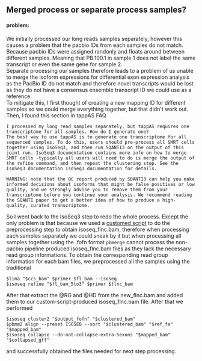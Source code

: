 ## Merged process or separate process samples?      

#### problem:      
We initially processed our long reads samples separately, however this causes a problem that the pacbio IDs from each samples do not match. Because pacbio IDs were assigned randonly and floats around between different samples. Meaning that PB.100.1 in sample 1 does not label the same transcript or even the same gene for sample 2.      
Separate processing our samples therefore leads to a problem of us unable to merge the isoform expressions for differential exon expression analysis as the PacBio ID do not match and therefore novel transcripts would be lost as they do not have a consensus ensemble transcript ID we could use as a reference.     
To mitigate this, I first thought of creating a new mapping ID for different samples so we could merge everything together, but that didn't work out.      
Then, I found this section in tappAS FAQ        
```
I processed my long read samples separately, but tappAS requires one transcriptome for all samples. How do I generate one?
The best way to use tappAS is to generate one transcriptome for all sequenced samples. To do this, users should pre-process all SMRT cells together using IsoSeq3, and then run SQANTI3 on the output of this joint run. IsoSeq3 documentation contains more info on how to merge SMRT cells -typically all users will need to do is merge the output of the refine command, and then repeat the clustering step. See the IsoSeq3 documentation IsoSeq3 documentation for details.

WARNING: note that the QC report produced by SQANTI3 can help you make informed decisions about isoforms that might be false positives or low quality, and we strongly advise you to remove them from your transcriptome before you continue your analysis. We recommend reading the SQANTI paper to get a better idea of how to produce a high-quality, curated transcriptome.
```
So I went back to the IsoSeq3 step to redo the whole process. Except the only problem is that because we used a [customed script]([url](https://github.com/shizhuoxing/BGI-Full-Length-RNA-Analysis-Pipeline.git)) to do the preprocessing step to obtain isoseq_flnc.bam, therefore when processing each samples separately we could sneak by it but when processing all samples together using the .fofn format `pbmerge` cannot process the non-pacbio pipeline produced isoseq_flnc.bam files as they lack the necessary read group informations. To obtain the corresponding read group information for each bam files, we preprocessed all the samples using the traditional     
```
$lima "$ccs_bam" $primer $fl_bam --isoseq  
$isoseq refine "$fl_bam_5to3" $primer $flnc_bam
```
After that extract the @RG and @HD from the new_flnc.bam and added them to our custom-script-produced isoseq_flnc.bam file. After that we performed    
```
$isoseq cluster2 "$output_fofn" "$clustered_bam"
$pbmm2 align --preset ISOSEQ --sort "$clustered_bam" "$ref_fa" "$mapped_bam"
$isoseq collapse --do-not-collapse-extra-5exons "$mapped_bam" "$collapsed_gff"
```
and successfully obtained the files needed for next step processing.    

